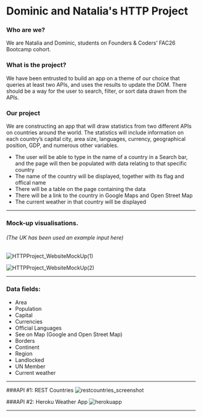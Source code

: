 # Dominic and Natalia's HTTP Project

### Who are we?
We are Natalia and Dominic, students on Founders & Coders’ FAC26 Bootcamp cohort.

### What is the project?
We have been entrusted to build an app on a theme of our choice that queries at least two APIs, and uses the results to update the DOM. There should be a way for the user to search, filter, or sort data drawn from the APIs.

### Our project
We are constructing an app that will draw statistics from two different APIs on countries around the world. The statistics will include information on each country’s capital city, area size, languages, currency, geographical position, GDP, and numerous other variables.

- The user will be able to type in the name of a country in a Search bar, and the page will then be populated with data relating to that specific country
- The name of the country will be displayed, together with its flag and offical name
- There will be a table on the page containing the data
- There will be a link to the country in Google Maps and Open Street Map
- The current weather in that country will be displayed

---

### Mock-up visualisations.
###### (The UK has been used an example input here)

![HTTPProject_WebsiteMockUp(1)](https://user-images.githubusercontent.com/52511353/196455516-3fdef3b8-5897-47ba-8e54-45cc883d8883.jpg)

![HTTPProject_WebsiteMockUp(2)](https://user-images.githubusercontent.com/52511353/196458166-1585af94-29b1-4b56-a3f8-ef7e6a04d746.jpg)

--- 

### Data fields:

- Area
- Population
- Capital
- Currencies
- Official Languages
- See on Map (Google and Open Street Map)
- Borders
- Continent
- Region
- Landlocked
- UN Member
- Current weather

---

###API #1: REST Countries
![restcountries_screenshot](https://user-images.githubusercontent.com/52511353/196457463-ed7d9cbe-39e4-4d87-b208-1605665f5afb.jpg)

###API #2: Heroku Weather App
![herokuapp](https://user-images.githubusercontent.com/52511353/196458245-70525d23-2045-4509-a0cf-6026df0d68b0.jpg)

---
